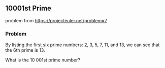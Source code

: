 ## 10001st Prime

problem from https://projecteuler.net/problem=7

### Problem
By listing the first six prime numbers: 2, 3, 5, 7, 11, and 13, we can see that the 6th prime is 13.

What is the 10 001st prime number?